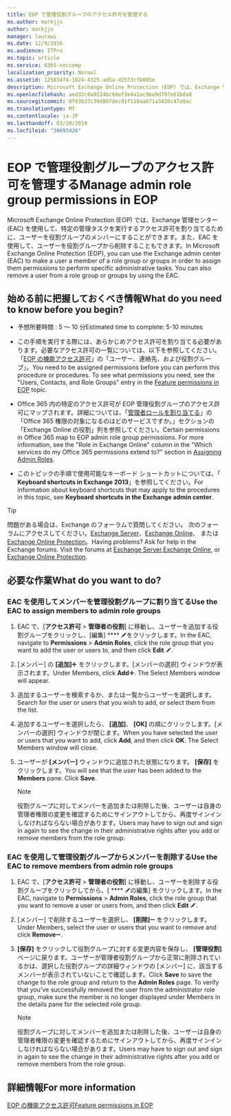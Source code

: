```yaml
---
title: EOP で管理役割グループのアクセス許可を管理する
ms.author: markjjo
author: markjjo
manager: laurawi
ms.date: 12/9/2016
ms.audience: ITPro
ms.topic: article
ms.service: O365-seccomp
localization_priority: Normal
ms.assetid: 125834f4-1024-4325-ad5a-d2573cfb005e
description: Microsoft Exchange Online Protection (EOP) では、Exchange 管理センター (EAC) を使用して、特定の管理タスクを実行するアクセス許可を割り当てるために、ユーザーを役割グループのメンバーにすることができます。また、EAC を使用して、ユーザーを役割グループから削除することもできます。
ms.openlocfilehash: aed32c8a9224bc60ef3e4a1ac9be9d797e61bda8
ms.sourcegitcommit: 0f93b37c39d807dec91f118aa671a3430c47a9ac
ms.translationtype: MT
ms.contentlocale: ja-JP
ms.lasthandoff: 03/20/2019
ms.locfileid: "30693426"
---
```

# <a name="manage-admin-role-group-permissions-in-eop"></a><span data-ttu-id="8e26f-104">EOP で管理役割グループのアクセス許可を管理する</span><span class="sxs-lookup"><span data-stu-id="8e26f-104">Manage admin role group permissions in EOP</span></span>
  
<span data-ttu-id="8e26f-p102">Microsoft Exchange Online Protection (EOP) では、Exchange 管理センター (EAC) を使用して、特定の管理タスクを実行するアクセス許可を割り当てるために、ユーザーを役割グループのメンバーにすることができます。また、EAC を使用して、ユーザーを役割グループから削除することもできます。</span><span class="sxs-lookup"><span data-stu-id="8e26f-p102">In Microsoft Exchange Online Protection (EOP), you can use the Exchange admin center (EAC) to make a user a member of a role group or groups in order to assign them permissions to perform specific administrative tasks. You can also remove a user from a role group or groups by using the EAC.</span></span>
  
## <a name="what-do-you-need-to-know-before-you-begin"></a><span data-ttu-id="8e26f-107">始める前に把握しておくべき情報</span><span class="sxs-lookup"><span data-stu-id="8e26f-107">What do you need to know before you begin?</span></span>

- <span data-ttu-id="8e26f-108">予想所要時間 : 5 ～ 10 分</span><span class="sxs-lookup"><span data-stu-id="8e26f-108">Estimated time to complete: 5-10 minutes</span></span>
    
- <span data-ttu-id="8e26f-p103">この手順を実行する際には、あらかじめアクセス許可を割り当てる必要があります。必要なアクセス許可の一覧については、以下を参照してください。「[EOP の機能アクセス許可](feature-permissions-in-eop.md)」の「ユーザー、連絡先、および役割グループ」。</span><span class="sxs-lookup"><span data-stu-id="8e26f-p103">You need to be assigned permissions before you can perform this procedure or procedures. To see what permissions you need, see the "Users, Contacts, and Role Groups" entry in the [Feature permissions in EOP](feature-permissions-in-eop.md) topic.</span></span> 
    
- <span data-ttu-id="8e26f-p104">Office 365 内の特定のアクセス許可が EOP 管理役割グループのアクセス許可にマップされます。詳細については、「[管理者ロールを割り当てる](https://go.microsoft.com/fwlink/p/?LinkId=286708)」の「Office 365 権限の対象になるのはどのサービスですか。」セクションの「Exchange Online の役割」列を参照してください。</span><span class="sxs-lookup"><span data-stu-id="8e26f-p104">Certain permissions in Office 365 map to EOP admin role group permissions. For more information, see the "Role in Exchange Online" column in the "Which services do my Office 365 permissions extend to?" section in [Assigning Admin Roles](https://go.microsoft.com/fwlink/p/?LinkId=286708).</span></span>
    
- <span data-ttu-id="8e26f-114">このトピックの手順で使用可能なキーボード ショートカットについては、「 **Keyboard shortcuts in Exchange 2013**」を参照してください。</span><span class="sxs-lookup"><span data-stu-id="8e26f-114">For information about keyboard shortcuts that may apply to the procedures in this topic, see **Keyboard shortcuts in the Exchange admin center**.</span></span>
    
> [!TIP]
> <span data-ttu-id="8e26f-p105">問題がある場合は、Exchange のフォーラムで質問してください。 次のフォーラムにアクセスしてください。[Exchange Server](https://go.microsoft.com/fwlink/p/?linkId=60612)、[Exchange Online](https://go.microsoft.com/fwlink/p/?linkId=267542)、 または [Exchange Online Protection](https://go.microsoft.com/fwlink/p/?linkId=285351)。</span><span class="sxs-lookup"><span data-stu-id="8e26f-p105">Having problems? Ask for help in the Exchange forums. Visit the forums at [Exchange Server](https://go.microsoft.com/fwlink/p/?linkId=60612),[Exchange Online](https://go.microsoft.com/fwlink/p/?linkId=267542), or [Exchange Online Protection](https://go.microsoft.com/fwlink/p/?linkId=285351).</span></span> 
  
## <a name="what-do-you-want-to-do"></a><span data-ttu-id="8e26f-118">必要な作業</span><span class="sxs-lookup"><span data-stu-id="8e26f-118">What do you want to do?</span></span>

### <a name="use-the-eac-to-assign-members-to-admin-role-groups"></a><span data-ttu-id="8e26f-119">EAC を使用してメンバーを管理役割グループに割り当てる</span><span class="sxs-lookup"><span data-stu-id="8e26f-119">Use the EAC to assign members to admin role groups</span></span>

1. <span data-ttu-id="8e26f-120">EAC で、[**アクセス許可** \> **管理者の役割**] に移動し、ユーザーを追加する役割グループをクリックし、[編集] \*\*\*\* ![編集アイコン](../media/ITPro-EAC-EditIcon.gif)をクリックします。</span><span class="sxs-lookup"><span data-stu-id="8e26f-120">In the EAC, navigate to **Permissions** \> **Admin Roles**, click the role group that you want to add the user or users to, and then click **Edit** ![Edit icon](../media/ITPro-EAC-EditIcon.gif).</span></span>
    
2. <span data-ttu-id="8e26f-p106">[メンバー] の **[追加]**![[追加] アイコン](../media/ITPro-EAC-AddIcon.gif) をクリックします。[メンバーの選択] ウィンドウが表示されます。</span><span class="sxs-lookup"><span data-stu-id="8e26f-p106">Under Members, click **Add**![Add Icon](../media/ITPro-EAC-AddIcon.gif). The Select Members window will appear.</span></span>
    
3. <span data-ttu-id="8e26f-123">追加するユーザーを検索するか、または一覧からユーザーを選択します。</span><span class="sxs-lookup"><span data-stu-id="8e26f-123">Search for the user or users that you wish to add, or select them from the list.</span></span>
    
4. <span data-ttu-id="8e26f-p107">追加するユーザーを選択したら、 **[追加]**、 **[OK]** の順にクリックします。[メンバーの選択] ウィンドウが閉じます。</span><span class="sxs-lookup"><span data-stu-id="8e26f-p107">When you have selected the user or users that you want to add, click **Add**, and then click **OK**. The Select Members window will close.</span></span>
    
5. <span data-ttu-id="8e26f-p108">ユーザーが **[メンバー]** ウィンドウに追加された状態になります。 **[保存]** をクリックします。</span><span class="sxs-lookup"><span data-stu-id="8e26f-p108">You will see that the user has been added to the **Members** pane. Click **Save**.</span></span>
    
    > [!NOTE]
    > <span data-ttu-id="8e26f-128">役割グループに対してメンバーを追加または削除した後、ユーザーは自身の管理者権限の変更を確認するためにサインアウトしてから、再度サインインしなければならない場合があります。</span><span class="sxs-lookup"><span data-stu-id="8e26f-128">Users may have to sign out and sign in again to see the change in their administrative rights after you add or remove members from the role group.</span></span> 
  
### <a name="use-the-eac-to-remove-members-from-admin-role-groups"></a><span data-ttu-id="8e26f-129">EAC を使用して管理役割グループからメンバーを削除する</span><span class="sxs-lookup"><span data-stu-id="8e26f-129">Use the EAC to remove members from admin role groups</span></span>

1. <span data-ttu-id="8e26f-130">EAC で、[**アクセス許可** \> **管理者の役割**] に移動し、ユーザーを削除する役割グループをクリックしてから、[ \*\*\*\* ![編集アイコン](../media/ITPro-EAC-EditIcon.gif)の編集] をクリックします。</span><span class="sxs-lookup"><span data-stu-id="8e26f-130">In the EAC, navigate to **Permissions** \> **Admin Roles**, click the role group that you want to remove a user or users from, and then click **Edit** ![Edit icon](../media/ITPro-EAC-EditIcon.gif).</span></span>
    
2. <span data-ttu-id="8e26f-131">[メンバー] で削除するユーザーを選択し、 **[削除]**![[削除] アイコン](../media/ITPro-EAC-RemoveIcon.gif) をクリックします。</span><span class="sxs-lookup"><span data-stu-id="8e26f-131">Under Members, select the user or users that you want to remove and click **Remove**![Remove icon](../media/ITPro-EAC-RemoveIcon.gif).</span></span>
    
3. <span data-ttu-id="8e26f-p109">**[保存]** をクリックして役割グループに対する変更内容を保存し、 **[管理役割]** ページに戻ります。ユーザーが管理者役割グループから正常に削除されているかは、選択した役割グループの詳細ウィンドウの [メンバー] に、該当するメンバーが表示されていないことで確認します。</span><span class="sxs-lookup"><span data-stu-id="8e26f-p109">Click **Save** to save the change to the role group and return to the **Admin Roles** page. To verify that you've successfully removed the user from the administrator role group, make sure the member is no longer displayed under Members in the details pane for the selected role group.</span></span> 
    
    > [!NOTE]
    > <span data-ttu-id="8e26f-134">役割グループに対してメンバーを追加または削除した後、ユーザーは自身の管理者権限の変更を確認するためにサインアウトしてから、再度サインインしなければならない場合があります。</span><span class="sxs-lookup"><span data-stu-id="8e26f-134">Users may have to sign out and sign in again to see the change in their administrative rights after you add or remove members from the role group.</span></span> 
  
## <a name="for-more-information"></a><span data-ttu-id="8e26f-135">詳細情報</span><span class="sxs-lookup"><span data-stu-id="8e26f-135">For more information</span></span>

[<span data-ttu-id="8e26f-136">EOP の機能アクセス許可</span><span class="sxs-lookup"><span data-stu-id="8e26f-136">Feature permissions in EOP</span></span>](feature-permissions-in-eop.md)
  

